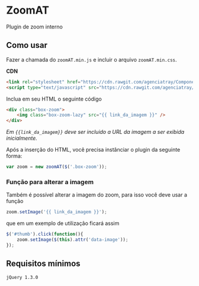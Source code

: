 # ZoomAT

Plugin de zoom interno

## Como usar

Fazer a chamada do `zoomAT.min.js` e incluir o arquivo `zoomAT.min.css`.

**CDN**
```html
<link rel="stylesheet" href="https://cdn.rawgit.com/agenciatray/Componentes/master/ZoomAT/dist/zoomAT.min.css" type="text/css" />
<script type="text/javascript" src="https://cdn.rawgit.com/agenciatray/Componentes/master/ZoomAT/dist/zoomAT.min.js"></script>
```

Inclua em seu HTML o seguinte código
```html
<div class="box-zoom">
    <img class="box-zoom-lazy" src="{{ link_da_imagem }}" />
</div>
```
_Em `{{link_da_imagem}}` deve ser incluido a URL da imagem a ser exibida inicialmente._

Após a inserção do HTML, você precisa instânciar o plugin da seguinte forma:
```javascript
var zoom = new zoomAT($('.box-zoom'));
```

### Função para alterar a imagem

Também é possível alterar a imagem do zoom, para isso você deve usar a função

```javascript
zoom.setImage('{{ link_da_imagem }}');
```

que em um exemplo de utilização ficará assim

```javascript
$('#thumb').click(function(){
    zoom.setImage($(this).attr('data-image'));
});

```

## Requisitos mínimos

`jQuery 1.3.0`